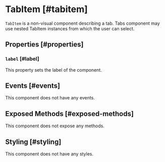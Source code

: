 # TabItem [#tabitem]

`TabItem` is a non-visual component describing a tab. Tabs component may use nested TabItem instances from which the user can select.

## Properties [#properties]

### `label` [#label]

This property sets the label of the component.

## Events [#events]

This component does not have any events.

## Exposed Methods [#exposed-methods]

This component does not expose any methods.

## Styling [#styling]

This component does not have any styles.
